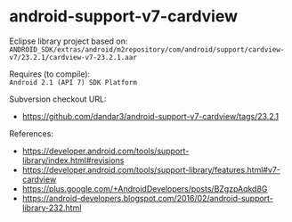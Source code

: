 android-support-v7-cardview
===========================

Eclipse library project based on:<br/>
`ANDROID_SDK/extras/android/m2repository/com/android/support/cardview-v7/23.2.1/cardview-v7-23.2.1.aar`

Requires (to compile):<br/>
`Android 2.1 (API 7) SDK Platform`

Subversion checkout URL:<br/>
* https://github.com/dandar3/android-support-v7-cardview/tags/23.2.1

References:<br/>
* https://developer.android.com/tools/support-library/index.html#revisions
* https://developer.android.com/tools/support-library/features.html#v7-cardview
* https://plus.google.com/+AndroidDevelopers/posts/BZgzpAqkd8G
* https://android-developers.blogspot.com/2016/02/android-support-library-232.html